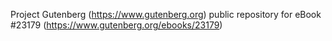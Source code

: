 Project Gutenberg (https://www.gutenberg.org) public repository for eBook #23179 (https://www.gutenberg.org/ebooks/23179)
